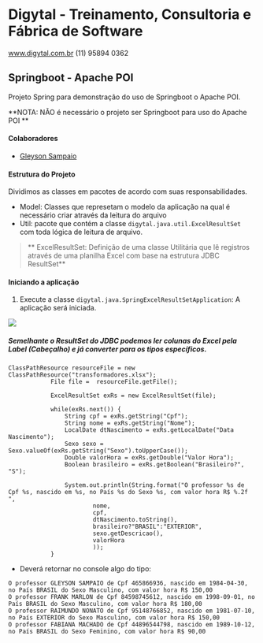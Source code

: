 # Digytal - Treinamento, Consultoria e Fábrica de Software
www.digytal.com.br
(11) 95894 0362

## Springboot - Apache POI

Projeto Spring para demonstração do uso de Springboot o Apache POI.

**NOTA: NÃO é necessário o projeto ser Springboot para uso do Apache POI **

#### Colaboradores
- [Gleyson Sampaio](https://github.com/glysns)

#### Estrutura do Projeto
Dividimos as classes em pacotes de acordo com suas responsabilidades.
- Model: Classes que represetam o modelo da aplicação na qual é necessário criar através da leitura do arquivo
- Util: pacote que contém a classe `digytal.java.util.ExcelResultSet` com toda lógica de leitura de arquivo.

> ** ExcelResultSet: Definição de uma classe Utilitária que lê registros através de uma planilha Excel com base na estrutura JDBC ResultSet**

#### Iniciando a aplicação

1. Execute a classe `digytal.java.SpringExcelResultSetApplication`: A aplicação será iniciada.

![](https://github.com/glysns/java-exemplos/blob/main/spring/spring-poi-excel-resultset/src/main/resources/exrs-poi-sample.png)

##### Semelhante o ResultSet do JDBC podemos ler colunas do Excel pela Label (Cabeçalho) e já converter para os tipos específicos.
```
ClassPathResource resourceFile = new ClassPathResource("transformadores.xlsx");
			File file =  resourceFile.getFile();
			
			ExcelResultSet exRs = new ExcelResultSet(file);
			
			while(exRs.next()) {
				String cpf = exRs.getString("Cpf");
				String nome = exRs.getString("Nome");
				LocalDate dtNascimento = exRs.getLocalDate("Data Nascimento");
				Sexo sexo = Sexo.valueOf(exRs.getString("Sexo").toUpperCase());
				Double valorHora = exRs.getDouble("Valor Hora");
				Boolean brasileiro = exRs.getBoolean("Brasileiro?", "S");
				
				System.out.println(String.format("O professor %s de Cpf %s, nascido em %s, no País %s do Sexo %s, com valor hora R$ %.2f ",
						nome,
						cpf,
						dtNascimento.toString(),
						brasileiro?"BRASIL":"EXTERIOR",
						sexo.getDescricao(),
						valorHora
						));	
			}	
```

* Deverá retornar no console algo do tipo:
```
O professor GLEYSON SAMPAIO de Cpf 465866936, nascido em 1984-04-30, no País BRASIL do Sexo Masculino, com valor hora R$ 150,00 
O professor FRANK MARLON de Cpf 84598745612, nascido em 1998-09-01, no País BRASIL do Sexo Masculino, com valor hora R$ 180,00 
O professor RAIMUNDO NONATO de Cpf 95148766852, nascido em 1981-07-10, no País EXTERIOR do Sexo Masculino, com valor hora R$ 150,00 
O professor FABIANA MACHADO de Cpf 44896544798, nascido em 1989-10-12, no País BRASIL do Sexo Feminino, com valor hora R$ 90,00 
```

